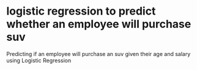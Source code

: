 # logistic regression to predict whether an employee will purchase suv
Predicting if an employee will purchase an suv given their age and salary using Logistic Regression

